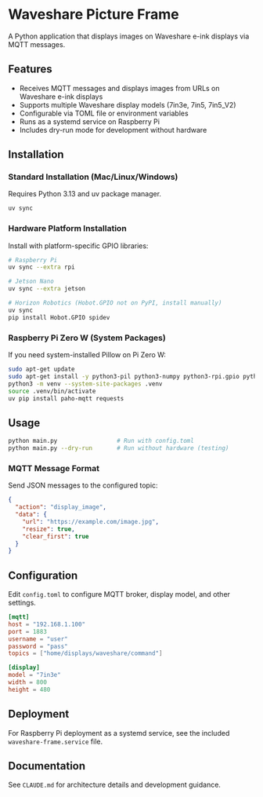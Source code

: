 # Waveshare Picture Frame

A Python application that displays images on Waveshare e-ink displays via MQTT messages.

## Features

- Receives MQTT messages and displays images from URLs on Waveshare e-ink displays
- Supports multiple Waveshare display models (7in3e, 7in5, 7in5_V2)
- Configurable via TOML file or environment variables
- Runs as a systemd service on Raspberry Pi
- Includes dry-run mode for development without hardware

## Installation

### Standard Installation (Mac/Linux/Windows)

Requires Python 3.13 and uv package manager.

```bash
uv sync
```

### Hardware Platform Installation

Install with platform-specific GPIO libraries:

```bash
# Raspberry Pi
uv sync --extra rpi

# Jetson Nano
uv sync --extra jetson

# Horizon Robotics (Hobot.GPIO not on PyPI, install manually)
uv sync
pip install Hobot.GPIO spidev
```

### Raspberry Pi Zero W (System Packages)

If you need system-installed Pillow on Pi Zero W:

```bash
sudo apt-get update
sudo apt-get install -y python3-pil python3-numpy python3-rpi.gpio python3-spidev
python3 -m venv --system-site-packages .venv
source .venv/bin/activate
uv pip install paho-mqtt requests
```

## Usage

```bash
python main.py                 # Run with config.toml
python main.py --dry-run       # Run without hardware (testing)
```

### MQTT Message Format

Send JSON messages to the configured topic:

```json
{
  "action": "display_image",
  "data": {
    "url": "https://example.com/image.jpg",
    "resize": true,
    "clear_first": true
  }
}
```

## Configuration

Edit `config.toml` to configure MQTT broker, display model, and other settings.

```toml
[mqtt]
host = "192.168.1.100"
port = 1883
username = "user"
password = "pass"
topics = ["home/displays/waveshare/command"]

[display]
model = "7in3e"
width = 800
height = 480
```

## Deployment

For Raspberry Pi deployment as a systemd service, see the included `waveshare-frame.service` file.

## Documentation

See `CLAUDE.md` for architecture details and development guidance.
